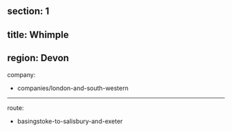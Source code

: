 ﻿section: 1
----
title: Whimple
----
region: Devon
----
company:
- companies/london-and-south-western
----
route:
- basingstoke-to-salisbury-and-exeter
